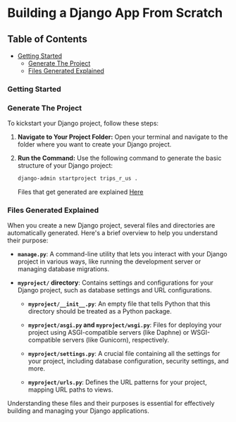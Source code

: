 # Building a Django App From Scratch

## Table of Contents

- [Getting Started](#getting-started)
  - [Generate The Project](#generate-the-project)
  - [Files Generated Explained](#files-generated-explained)
  
### Getting Started

### Generate The Project

To kickstart your Django project, follow these steps:

1. **Navigate to Your Project Folder:**
   Open your terminal and navigate to the folder where you want to create your Django project.

2. **Run the Command:**
   Use the following command to generate the basic structure of your Django project:

   ```bash
   django-admin startproject trips_r_us .
   ```

   Files that get generated are explained  [Here](#files-generated-explained)

### Files Generated Explained
When you create a new Django project, several files and directories are automatically generated. Here's a brief overview to help you understand their purpose:

- **`manage.py`**: A command-line utility that lets you interact with your Django project in various ways, like running the development server or managing database migrations.

- **`myproject/` directory**: Contains settings and configurations for your Django project, such as database settings and URL configurations.

    - **`myproject/__init__.py`**: An empty file that tells Python that this directory should be treated as a Python package.

    - **`myproject/asgi.py` and `myproject/wsgi.py`**: Files for deploying your project using ASGI-compatible servers (like Daphne) or WSGI-compatible servers (like Gunicorn), respectively.

    - **`myproject/settings.py`**: A crucial file containing all the settings for your project, including database configuration, security settings, and more.

    - **`myproject/urls.py`**: Defines the URL patterns for your project, mapping URL paths to views.

Understanding these files and their purposes is essential for effectively building and managing your Django applications.